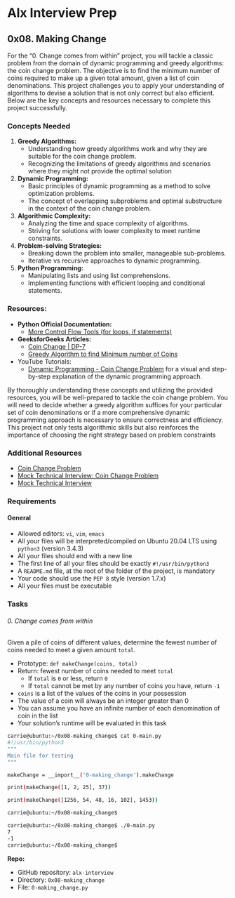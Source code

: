 # Alx Interview Prep

## 0x08. Making Change

For the “0. Change comes from within” project, you will tackle a classic problem from the domain of dynamic programming and greedy algorithms: the coin change problem. The objective is to find the minimum number of coins required to make up a given total amount, given a list of coin denominations. This project challenges you to apply your understanding of algorithms to devise a solution that is not only correct but also efficient. Below are the key concepts and resources necessary to complete this project successfully.

### Concepts Needed

1. **Greedy Algorithms:**
    - Understanding how greedy algorithms work and why they are suitable for the coin change problem.
    - Recognizing the limitations of greedy algorithms and scenarios where they might not provide the optimal solution
2. **Dynamic Programming:**
    - Basic principles of dynamic programming as a method to solve optimization problems.
    - The concept of overlapping subproblems and optimal substructure in the context of the coin change problem.
3. **Algorithmic Complexity:**
    - Analyzing the time and space complexity of algorithms.
    - Striving for solutions with lower complexity to meet runtime constraints.
4. **Problem-solving Strategies:**
    - Breaking down the problem into smaller, manageable sub-problems.
    - Iterative vs recursive approaches to dynamic programming.
5. **Python Programming:**
    - Manipulating lists and using list comprehensions.
    - Implementing functions with efficient looping and conditional statements.

<!-- markdownlint-disable-next-line MD026-->
### Resources:

- **Python Official Documentation:**
  - [More Control Flow Tools (for loops, if statements)](https://docs.python.org/3/tutorial/controlflow.html)
- **GeeksforGeeks Articles:**
  - [Coin Change | DP-7](https://www.geeksforgeeks.org/coin-change-dp-7/)
  - [Greedy Algorithm to find Minimum number of Coins](https://www.geeksforgeeks.org/greedy-algorithm-to-find-minimum-number-of-coins/)
- YouTube Tutorials:
  - [Dynamic Programming - Coin Change Problem](https://www.youtube.com/watch?v=jgiZlGzXMBw) for a visual and step-by-step explanation of the dynamic programming approach.

By thoroughly understanding these concepts and utilizing the provided resources, you will be well-prepared to tackle the coin change problem. You will need to decide whether a greedy algorithm suffices for your particular set of coin denominations or if a more comprehensive dynamic programming approach is necessary to ensure correctness and efficiency. This project not only tests algorithmic skills but also reinforces the importance of choosing the right strategy based on problem constraints

### Additional Resources

- [Coin Change Problem](https://en.wikipedia.org/wiki/Change-making_problem)
- [Mock Technical Interview: Coin Change Problem](https://www.youtube.com/watch?v=jgiZlGzXMBw)
- [Mock Technical Interview](https://www.youtube.com/watch?feature=shared&v=9BSSIsJ-fWg)

### Requirements

#### General

- Allowed editors: `vi`, `vim`, `emacs`
- All your files will be interpreted/compiled on Ubuntu 20.04 LTS using `python3` (version 3.4.3)
- All your files should end with a new line
- The first line of all your files should be exactly `#!/usr/bin/python3`
- A `README.md` file, at the root of the folder of the project, is mandatory
- Your code should use the `PEP 8` style (version 1.7.x)
- All your files must be executable

### Tasks

<!-- markdownlint-disable-next-line MD001 -->
###### 0. Change comes from within

Given a pile of coins of different values, determine the fewest number of coins needed to meet a given amount `total`.

- Prototype: `def makeChange(coins, total)`
- Return: fewest number of coins needed to meet `total`
  - If `total` is `0` or less, return `0`
  - If `total` cannot be met by any number of coins you have, return `-1`
- `coins` is a list of the values of the coins in your possession
- The value of a coin will always be an integer greater than 0
- You can assume you have an infinite number of each denomination of coin in the list
- Your solution’s runtime will be evaluated in this task

```bash
carrie@ubuntu:~/0x08-making_change$ cat 0-main.py
#!/usr/bin/python3
"""
Main file for testing
"""

makeChange = __import__('0-making_change').makeChange

print(makeChange([1, 2, 25], 37))

print(makeChange([1256, 54, 48, 16, 102], 1453))

carrie@ubuntu:~/0x08-making_change$
```

```bash
carrie@ubuntu:~/0x08-making_change$ ./0-main.py
7
-1
carrie@ubuntu:~/0x08-making_change$
```

**Repo:**

- GitHub repository: `alx-interview`
- Directory: `0x08-making_change`
- File: `0-making_change.py`
